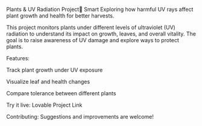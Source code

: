 
Plants & UV Radiation Project
ٍSmart Exploring how harmful UV rays affect plant growth and health for better harvests.

This project monitors plants under different levels of ultraviolet (UV) radiation to understand its impact on growth, leaves, and overall vitality. The goal is to raise awareness of UV damage and explore ways to protect plants.

Features:

Track plant growth under UV exposure

Visualize leaf and health changes

Compare tolerance between different plants

Try it live: Lovable Project Link

Contributing: Suggestions and improvements are welcome!
